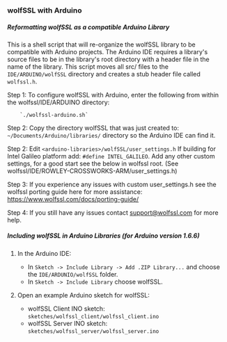 ### wolfSSL with Arduino

##### Reformatting wolfSSL as a compatible Arduino Library
This is a shell script that will re-organize the wolfSSL library to be 
compatible with Arduino projects. The Arduino IDE requires a library's source
files to be in the library's root directory with a header file in the name of 
the library. This script moves all src/ files to the `IDE/ARDUINO/wolfSSL`
directory and creates a stub header file called `wolfssl.h`.

Step 1: To configure wolfSSL with Arduino, enter the following from within the
wolfssl/IDE/ARDUINO directory:

        `./wolfssl-arduino.sh`

Step 2: Copy the directory wolfSSL that was just created to:
`~/Documents/Arduino/libraries/` directory so the Arduino IDE can find it.

Step 2: Edit `<arduino-libraries>/wolfSSL/user_settings.h`
If building for Intel Galileo platform add: `#define INTEL_GALILEO`.
Add any other custom settings, for a good start see the below in wolfssl root.
(See wolfssl/IDE/ROWLEY-CROSSWORKS-ARM/user_settings.h)

Step 3: If you experience any issues with custom user_settings.h see the wolfssl
porting guide here for more assistance: https://www.wolfssl.com/docs/porting-guide/

Step 4: If you still have any issues contact support@wolfssl.com for more help.

##### Including wolfSSL in Arduino Libraries (for Arduino version 1.6.6)

1. In the Arduino IDE:
    - In `Sketch -> Include Library -> Add .ZIP Library...` and choose the
        `IDE/ARDUNIO/wolfSSL` folder.
    - In `Sketch -> Include Library` choose wolfSSL.

2. Open an example Arduino sketch for wolfSSL:
	- wolfSSL Client INO sketch: `sketches/wolfssl_client/wolfssl_client.ino`
	- wolfSSL Server INO sketch: `sketches/wolfssl_server/wolfssl_server.ino`
